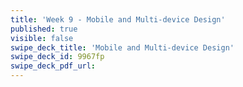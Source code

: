 ```yaml
---
title: 'Week 9 - Mobile and Multi-device Design'
published: true
visible: false
swipe_deck_title: 'Mobile and Multi-device Design'
swipe_deck_id: 9967fp
swipe_deck_pdf_url:
---
```

